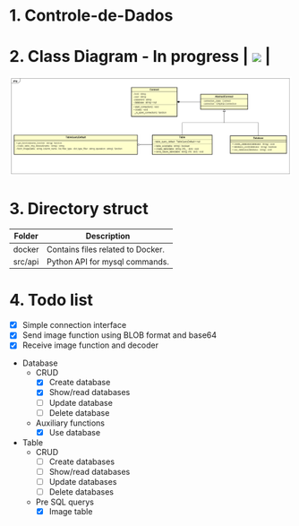 # 1. Controle-de-Dados

# 2. Class Diagram - In progress | ![](https://geps.dev/progress/32?dangerColor=800000&warningColor=ff9900&successColor=006600) |

![](./diagrams/imgs/class_diagram.png)

# 3. Directory struct

| Folder  | Description                        |
| ------- | ---------------------------------- |
| docker  | Contains files related to Docker.  |
| src/api | Python API for mysql commands.     |


# 4. Todo list
 - [X] Simple connection interface
 - [X] Send image function using BLOB format and base64
 - [X] Receive image function and decoder
 - Database
   - CRUD
     - [X] Create database
     - [X] Show/read databases
     - [ ] Update database
     - [ ] Delete database
   - Auxiliary functions
     - [X] Use database
 - Table
   - CRUD
     - [ ] Create databases
     - [ ] Show/read databases
     - [ ] Update databases
     - [ ] Delete databases
   - Pre SQL querys
     - [X] Image table